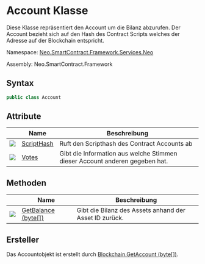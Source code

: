 # Account Klasse

Diese Klasse repräsentiert den Account um die Bilanz abzurufen. Der Account bezieht sich auf den Hash des Contract Scripts welches der Adresse auf der Blockchain entspricht. 

Namespace: [Neo.SmartContract.Framework.Services.Neo](../neo.md)

Assembly: Neo.SmartContract.Framework

## Syntax

```c#
public class Account
```

## Attribute

| | Name | Beschreibung | 
| ---------------------------------------- | ----------------------------------- | ------------------ |
| ![](https://i-msdn.sec.s-msft.com/dynimg/IC74937.jpeg) |[ScriptHash](Account/ScriptHash.md) | Ruft den Scripthash des Contract Accounts ab | [ScriptHash](Account/ScriptHash.md) | Gibt den Scripthash des Contract Accounts zurück |
| ![](https://i-msdn.sec.s-msft.com/dynimg/IC74937.jpeg) |[Votes](Account/Votes.md) | Gibt die Information aus welche Stimmen dieser Account anderen gegeben hat.

## Methoden

| | Name | Beschreibung | 
| ---------------------------------------- | ---------------------------------------- | ------------------ |
| ![](https://i-msdn.sec.s-msft.com/dynimg/IC91302.jpeg) | [GetBalance (byte[])](Account/GetBalance.md) | Gibt die Bilanz des Assets anhand der Asset ID zurück.

## Ersteller

Das Accountobjekt ist erstellt durch [Blockchain.GetAccount (byte[])](Blockchain/GetAccount.md).
